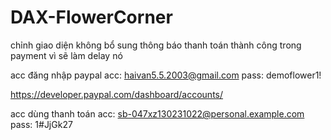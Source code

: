 # DAX-FlowerCorner

chỉnh giao diện không bổ sung thông báo thanh toán thành công trong payment vì sẽ làm delay nó

acc đăng nhập paypal
acc: haivan5.5.2003@gmail.com
pass: demoflower1!

https://developer.paypal.com/dashboard/accounts/


acc dùng thanh toán
acc: sb-047xz130231022@personal.example.com
pass: 1#JjGk27